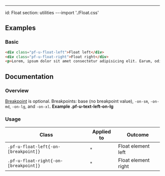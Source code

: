 ---
id: Float
section: utilities
---import './Float.css'

## Examples

### Basic

```html
<div class="pf-u-float-left">Float left</div>
<div class="pf-u-float-right">Float right</div>
<p>Lorem, ipsum dolor sit amet consectetur adipisicing elit. Earum, odit fugit eaque ad assumenda fuga alias aut ipsum repudiandae enim pariatur ullam distinctio omnis dolorem at voluptatum saepe, beatae officiis?</p>

```

## Documentation

### Overview

[Breakpoint](/developer-resources/global-css-variables#breakpoint-variables-and-class-suffixes) is optional. Breakpoints: base (no breakpoint value), `-on-sm`, `-on-md`, `-on-lg`, and `-on-xl`. **Example .pf-u-text-left-on-lg**

### Usage

| Class                                 | Applied to | Outcome             |
| ------------------------------------- | ---------- | ------------------- |
| `.pf-u-float-left{-on-[breakpoint]}`  | `*`        | Float element left  |
| `.pf-u-float-right{-on-[breakpoint]}` | `*`        | Float element right |
